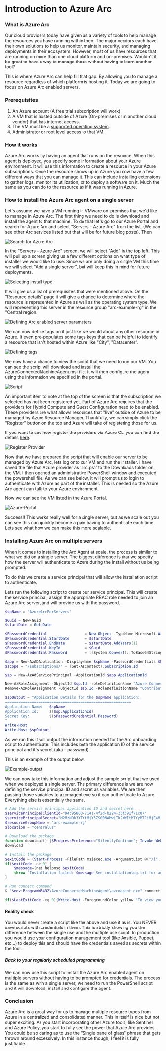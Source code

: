 # Introduction to Azure Arc

### What is Azure Arc

Our cloud providers today have given us a variety of tools to help manage the resources you have running within then.  The major vendors each have their own solutions to help us monitor, maintain security, and managing deployments in their ecosystem.  However, most of us have resources that are running on more than one cloud platform and on-premises.  Wouldn't it be great to have a way to manage those without having to learn another tool?

This is where Azure Arc can help fill that gap.  By allowing you to manage a resource regardless of which platform is hosting it.  Today we are going to focus on Azure Arc enabled servers.  


### Prerequisites

1. An Azure account (A free trial subscription will work)
2. A VM that is hosted outside of Azure (On-premises or in another cloud vendor) that has internet access.
3. The VM must be a [supported operating system](https://docs.microsoft.com/en-us/azure/azure-arc/servers/agent-overview#supported-operating-systems).
4. Administrator or root level access to that VM. 


### How it works

Azure Arc works by having an agent that runs on the resource.  When this agent is deployed, you specify some information about your Azure environment.  It will use this information to create a resource in your Azure subscriptions.   Once the resource shows up in Azure you now have a few different ways that you can manage it.  This can include installing extensions to gather logs, monitor its utilization, or to deploy a software on it.  Much the same as you can do to the resource as if it was running in Azure. 


### How to install the Azure Arc agent on a single server 

Let's assume we have a VM running in VMware on-premises that we'd like to manage in Azure Arc.   The first thing we need to do is download and install the agent to that machine.  To do that let's go to our Azure Portal and search for Azure Arc and select "Servers - Azure Arc" from the list.  (We can see other Arc services listed but that will be for future blog posts). Then

![Search for Azure Arc](images/intro-001.png)

In the "Servers - Azure Arc" screen, we will select "Add" in the top left.   This will pull up a screen giving us a few different options on what type of installer we would like to use.   Since we are only doing a single VM this time we will select "Add a single server", but will keep this in mind for future deployments. 

![Selecting install type](images/intro-002.png)

It will give us a list of prerequisites that were mentioned above.   On the "Resource details" page it will give a chance to determine where the resource is represented in Azure as well as the operating system type.  We will representing this server in the resource group "arc-example-rg" in the "Central region.   

![Defining Arc enabled server parameters](images/intro-003.png)

We can now define tags on it just like we would about any other resource in Azure.  It even pre-populates some tags keys that can be helpful to identify a resource that isn't hosted within Azure like "City", "Datacenter".   

![Defining tags](images/intro-004.png)

We now have a chance to view the script that we need to run our VM.   You can see the script will download and install the AzureConnectedMachineAgent.msi file.  It will then configure the agent using the information we specified in the portal.

![Script](images/intro-005.png)

An important item to note at the top of the screen is that the subscription we selected has not been registered yet.  Part of Azure Arc requires that the providers for Hybrid Compute and Guest Configuration need to be enabled.  These providers are what allows resources that "live" outside of Azure to be managed by Azure Resource Manager.  Thankfully, we can simply click the "Register" button on the top and Azure will take of registering those for us.  

If you want to see how register the providers via Azure CLI you can find the details [here](https://docs.microsoft.com/en-us/azure/azure-arc/servers/learn/quick-enable-hybrid-vm#register-azure-resource-providers).

![Register Provider](images/intro-006.png)


Now that we have prepared the script that will enable our server to be managed by Azure Arc, lets log onto our VM and run the installer.  I have saved the file that Azure provider as 'arc.ps1' to the Downloads folder on the VM.  I then opened an administrative PowerShell window and executed the powershell file.  As we can see below, it will prompt us to login to authenticate with Azure as part of the installer.  This is needed so the Azure Arc agent can talk to your Azure environment.

Now we can see the VM listed in the Azure Portal.   

![Azure-Portal](images/intro-008.png)

Success!!  This works really well for a single server, but as we scale out you can see this can quickly become a pain having to authenticate each time.  Lets see what how we can make this more scalable. 

### Installing Azure Arc on multiple servers

When it comes to installing the Arc Agent at scale, the process is similar to what we did on a single server.   The biggest difference is that we specify how the server will authenticate to Azure during the install without us being prompted. 

To do this we create a service principal that will allow the installation script to authenticate.  

Lets run the following script to create our service principal.    This will create the service principal, assign the appropriate RBAC role needed to join an Azure Arc server, and will provide us with the password.  

```powershell
$spName = "AzureArcForServers"

$Guid = New-Guid
$startDate = Get-Date

$PasswordCredential 				= New-Object -TypeName Microsoft.Azure.Commands.ActiveDirectory.PSADPasswordCredential
$PasswordCredential.StartDate 		= $startDate
$PasswordCredential.EndDate 		= $startDate.AddYears(1)
$PasswordCredential.KeyId 			= $Guid
$PasswordCredential.Password		= ([System.Convert]::ToBase64String([System.Text.Encoding]::UTF8.GetBytes(($Guid))))+"="

$app = New-AzADApplication -DisplayName $spName -PasswordCredentials $PasswordCredential
$scope = "/subscriptions/" + (Get-AzContext).Subscription.Id

$sp = New-AzAdServicePrincipal -ApplicationId $app.ApplicationId

New-AzRoleAssignment -ObjectId $sp.Id -roleDefinitionName "Azure Connected Machine Onboarding" -scope $scope
Remove-AzRoleAssignment -ObjectId $sp.Id -RoleDefinitionName "Contributor" -Scope $scope

$spOutput = "Application Details for the $spName application:
=========================================================
Application Name: 	$spName
Application Id:   	$($sp.ApplicationId)
Secret Key:       	$($PasswordCredential.Password)
"
Write-Host
Write-Host $spOutput
```

As we run this it will output the information needed for the Arc onboarding script to authenticate.  This includes both the application ID of the service principal and it's secret (aka - password). 

This is an example of the output below.

![Example-output](images/intro-009.png)

We can now take this information and adjust the sample script that we used when we deployed a single server.  The primary difference is we are now defining the service principal ID and secret as variables.  We are then passing those variables to  azcmagent.exe so it can authenticate to Azure.   Everything else is essentially the same. 


```powershell
# Add the service principal application ID and secret here
$servicePrincipalClientId="94c95803-7141-4f2d-b224-33f391f71c87"
$servicePrincipalSecret="M2MzNDk3YTYtMjY5ZS00NWMwLTk2YWItMTYyMTJiMjE4MjVm="
$resourceGroupName = "arc-example-rg"
$location = "centralus"

# Download the package
function download() {$ProgressPreference="SilentlyContinue"; Invoke-WebRequest -Uri https://aka.ms/AzureConnectedMachineAgent -OutFile AzureConnectedMachineAgent.msi}
download

# Install the package
$exitCode = (Start-Process -FilePath msiexec.exe -ArgumentList @("/i", "AzureConnectedMachineAgent.msi" ,"/l*v", "installationlog.txt", "/qn") -Wait -Passthru).ExitCode
if($exitCode -ne 0) {
    $message=(net helpmsg $exitCode)
    throw "Installation failed: $message See installationlog.txt for additional details."
}

# Run connect command
& "$env:ProgramW6432\AzureConnectedMachineAgent\azcmagent.exe" connect --service-principal-id "$servicePrincipalClientId" --service-principal-secret "$servicePrincipalSecret" --resource-group "$resourceGroupName" --tenant-id "0f643a0c-xxxx-xxxx-xxxx-xxxxxxxxxxxxxx" --location "$location" --subscription-id "3d8c0f0e-xxxx-xxxx-xxxx-xxxxxxxxxxxxxx" --cloud "AzureCloud" --correlation-id "8c1e22da-8eae-47a9-ad8e-730022ae2011"

if($LastExitCode -eq 0){Write-Host -ForegroundColor yellow "To view your onboarded server(s), navigate to https://portal.azure.com/#blade/HubsExtension/BrowseResource/resourceType/Microsoft.HybridCompute%2Fmachines"}
```

#### Reality check
You would never create a script like the above and use it as is.  You NEVER save scripts with credentials in them.   This is strictly showing you the difference between the single use and the multiple use script.  In production you would use your configuration management tool (like Ansible, Puppet, etc...) to deploy this and should have the credentials saved as secrets within the tool.  

##### Back to your regularly scheduled programming

We can now use this script to install the Azure Arc enabled agent on multiple servers without having to be prompted for credentials.  The process is the same as with a single server, we need to run the PowerShell script and it will download, install and configure the agent.  

### Conclusion

Azure Arc is a great way for us to manage multiple resource types from Azure in a centralized and consolidated manner.  This in itself is nice but not super exciting.  As you start incorporating other Azure tools, like Sentinel and Azure Policy, you start to fully see the power that Azure Arc provides.  You could be so daring as to use the "Single pane of glass" phrase that gets thrown around excessively.   In this instance though, I feel it is fully justifiable.  